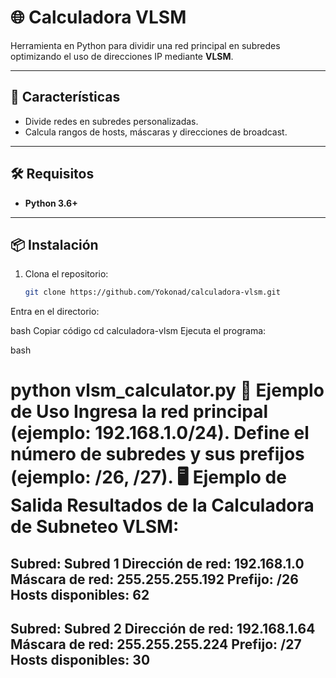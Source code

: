 # 🌐 Calculadora VLSM

Herramienta en Python para dividir una red principal en subredes optimizando el uso de direcciones IP mediante **VLSM**.

---

## 🚀 Características

- Divide redes en subredes personalizadas.
- Calcula rangos de hosts, máscaras y direcciones de broadcast.
  
---

## 🛠️ Requisitos

- **Python 3.6+**

---

## 📦 Instalación

1. Clona el repositorio:
   ````bash
   git clone https://github.com/Yokonad/calculadora-vlsm.git
Entra en el directorio:

bash
Copiar código
cd calculadora-vlsm
Ejecuta el programa:

bash

python vlsm_calculator.py
🧮 Ejemplo de Uso
Ingresa la red principal (ejemplo: 192.168.1.0/24).
Define el número de subredes y sus prefijos (ejemplo: /26, /27).
🖥️ Ejemplo de Salida
Resultados de la Calculadora de Subneteo VLSM:
============================================================
Subred: Subred 1
  Dirección de red: 192.168.1.0
  Máscara de red: 255.255.255.192
  Prefijo: /26
  Hosts disponibles: 62
------------------------------------------------------------
Subred: Subred 2
  Dirección de red: 192.168.1.64
  Máscara de red: 255.255.255.224
  Prefijo: /27
  Hosts disponibles: 30
------------------------------------------------------------
